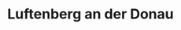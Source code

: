 ---
title: Luftenberg an der Donau
url: /luftenberg-an-der-donau/
latitude: 48.271
longitude: 14.428
---
